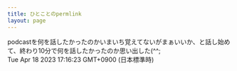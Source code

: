 ```yaml
---
title: ひとことのpermlink
layout: page
---
```

<div class="box" dt="1681805783958">
  podcastを何を話したかったのかいまいち覚えてないがまぁいいか、と話し始めて、終わり10分で何を話したかったのか思い出した(^^;
  <div class="content is-small">Tue Apr 18 2023 17:16:23 GMT+0900 (日本標準時)</div>
</div>